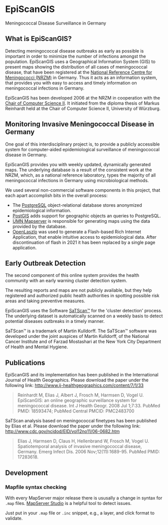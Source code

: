 # EpiScanGIS

Meningococcal Disease Surveillance in Germany

## What is EpiScanGIS?

Detecting meningococcal disease outbreaks as early as possible is important in order to minimize the number of infections amongst the population. EpiScanGIS uses a Geographical Information System (GIS) to present maps showing the distribution of all cases of meningococcal disease, that have been registered at the [National Reference Centre for Meningococci (NRZM)](https://www.hygiene.uni-wuerzburg.de/meningococcus/startseite/) in Germany. Thus it acts as an information system, that provides you with easy to access and timely information on meningococcal infections in Germany.

EpiScanGIS has been developed 2006 at the NRZM in cooperation with the [Chair of Computer Science II](https://se.informatik.uni-wuerzburg.de/home/). It initiated from the diploma thesis of Markus Reinhardt held at the Chair of Computer Science II, University of Würzburg.

## Monitoring Invasive Meningococcal Disease in Germany

One goal of this interdisciplinary project is, to provide a publicly accessible system for computer-aided epidemiological surveillance of meningococcal disease in Germany.

EpiScanGIS provides you with weekly updated, dynamically generated maps. The underlying database is a result of the consistent work at the NRZM, which, as a national reference laboratory, types the majority of all meningococcal infections in Germany using microbiological methods.

We used several non-commercial software components in this project, that each apart accomplish bits in the overall process:

- The [PostgreSQL](https://www.postgresql.org/) object-relational database stores anonymized epidemiological information.
- [PostGIS](http://www.postgis.org/) adds support for geographic objects an queries to PostgreSQL.
- [UMN Mapserver](https://mapserver.gis.umn.edu/) is responsible for generating maps using the data provided by the database.
- [OpenLaszlo](https://www.openlaszlo.org/) was used to generate a Flash-based Rich Internet Application, that enable intuitive access to epidemiological data. After discontinuation of flash in 2021 it has been replaced by a single page application. 

## Early Outbreak Detection

The second component of this online system provides the health community with an early warning cluster detection system.

The resulting reports and maps are not publicly available, but they help registered and authorized public health authorities in spotting possible risk areas and taking preventive measures.

EpiScanGIS uses the Software [SaTScan™](https://www.satscan.org/) for the 'cluster detection' process. The underlying dataset is automatically scanned on a weekly basis to detect potential diseases outbreaks in a timely manner.

SaTScan™ is a trademark of Martin Kulldorff. The SaTScan™ software was developed under the joint auspices of Martin Kulldorff, of the National Cancer Institute and of Farzad Mostashari at the New York City Department of Health and Mental Hygiene.

## Publications

EpiScanGIS and its implementation has been published in the International Journal of Health Geographics. Please download the paper under the following link: http://www.ij-healthgeographics.com/content/7/1/33

> Reinhardt M, Elias J, Albert J, Frosch M, Harmsen D, Vogel U.
> EpiScanGIS: an online geographic surveillance system for meningococcal disease.
> Int J Health Geogr.
> 2008 Jul 1;7:33.
> PubMed PMID: 18593474; PubMed Central PMCID: PMC2483700
      
SaTScan analysis based on meningococcal finetypes has been published by Elias et al. Please download the paper under the following link: http://www.cdc.gov/ncidod/EID/vol12no11/06-0682.htm

> Elias J, Harmsen D, Claus H, Hellenbrand W, Frosch M, Vogel U.
> Spatiotemporal analysis of invasive meningococcal disease, Germany.
> Emerg Infect Dis.
> 2006 Nov;12(11):1689-95.
> PubMed PMID: 17283618.

## Development

### Mapfile syntax checking

With every MapServer major release there is ususally a change in syntax for `.map` files.
[MapServer Studio](https://app.mapserverstudio.net/) is a helpful tool to detect issues.

Just put in your `.map` file or `.inc` snippet, e.g., a layer, and click format to validate.
